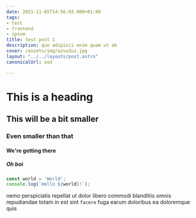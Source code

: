 ```yaml
---
date: 2021-11-05T14:56:03.000+01:00
tags:
- test
- frontend
- ipsum
title: test post 1
description: quo adipisci enim quam ut ab
cover: /assets/img/azva3uz.jpg
layout: "../../layouts/post.astro"
canonicalUrl: asd

---
```

# This is a heading

## This will be a bit smaller

### Even smaller than that

#### We're getting there

##### Oh boi

```typescript
const world = 'World';
console.log(`Hello ${world}!`);
```

nemo perspiciatis repellat ut dolor libero commodi blanditiis omnis
repudiandae totam in est sint `facere` fuga
earum doloribus ea doloremque quis